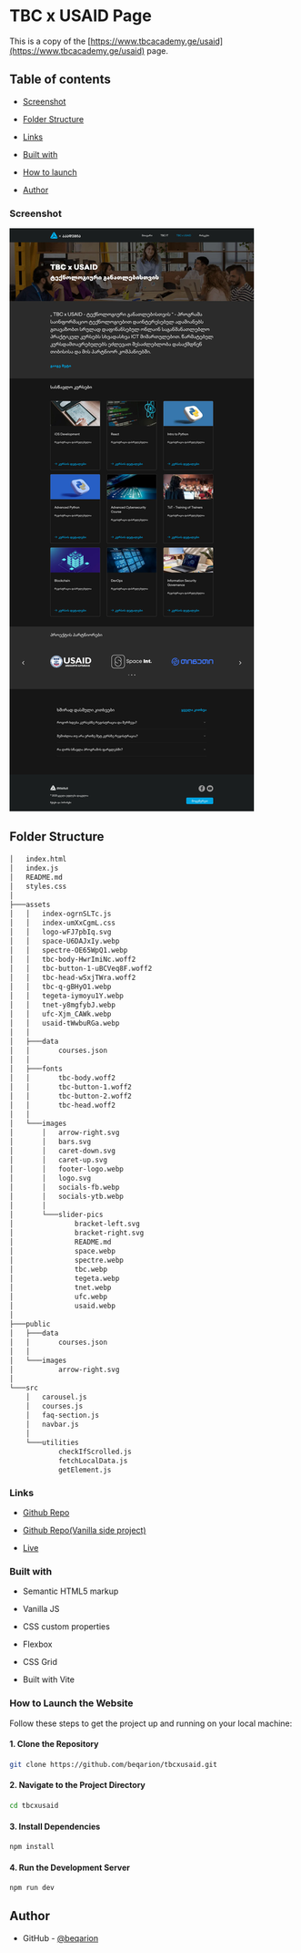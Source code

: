 # TBC x USAID Page

This is a copy of the [https://www.tbcacademy.ge/usaid](https://www.tbcacademy.ge/usaid) page.

## Table of contents

- [Screenshot](#screenshot)

- [Folder Structure](#folder-structure)

- [Links](#links)

- [Built with](#built-with)

- [How to launch](#how-to-launch-the-website)

- [Author](#author)

### Screenshot

![Desktop Screenshot](./assets/images/screenshot.png)

## Folder Structure

```
│   index.html
│   index.js
│   README.md
│   styles.css
│
├───assets
│   │   index-ogrnSLTc.js
│   │   index-umXxCgmL.css
│   │   logo-wFJ7pbIq.svg
│   │   space-U6DAJxIy.webp
│   │   spectre-OE65WpQ1.webp
│   │   tbc-body-HwrImiNc.woff2
│   │   tbc-button-1-uBCVeq8F.woff2
│   │   tbc-head-wSxjTWra.woff2
│   │   tbc-q-gBHyO1.webp
│   │   tegeta-iymoyu1Y.webp
│   │   tnet-y8mgfybJ.webp
│   │   ufc-Xjm_CAWk.webp
│   │   usaid-tWwbuRGa.webp
│   │
│   ├───data
│   │       courses.json
│   │
│   ├───fonts
│   │       tbc-body.woff2
│   │       tbc-button-1.woff2
│   │       tbc-button-2.woff2
│   │       tbc-head.woff2
│   │
│   └───images
│       │   arrow-right.svg
│       │   bars.svg
│       │   caret-down.svg
│       │   caret-up.svg
│       │   footer-logo.webp
│       │   logo.svg
│       │   socials-fb.webp
│       │   socials-ytb.webp
│       │
│       └───slider-pics
│               bracket-left.svg
│               bracket-right.svg
│               README.md
│               space.webp
│               spectre.webp
│               tbc.webp
│               tegeta.webp
│               tnet.webp
│               ufc.webp
│               usaid.webp
│
├───public
│   ├───data
│   │       courses.json
│   │
│   └───images
│           arrow-right.svg
│
└───src
    │   carousel.js
    │   courses.js
    │   faq-section.js
    │   navbar.js
    │
    └───utilities
            checkIfScrolled.js
            fetchLocalData.js
            getElement.js
```

### Links

- [Github Repo](https://github.com/beqarion/3-column-preview-card-component)

- [Github Repo(Vanilla side project)](https://github.com/beqarion/3-column-preview-card-component)

- [Live](https://tbcxusaidassignment.netlify.app/)

### Built with

- Semantic HTML5 markup

- Vanilla JS

- CSS custom properties

- Flexbox

- CSS Grid

- Built with Vite

### How to Launch the Website

Follow these steps to get the project up and running on your local machine:

#### 1. Clone the Repository

```bash
git clone https://github.com/beqarion/tbcxusaid.git
```

#### 2. Navigate to the Project Directory

```bash
cd tbcxusaid
```

#### 3. Install Dependencies

```bash
npm install
```

#### 4. Run the Development Server

```bash
npm run dev
```

## Author

- GitHub - [@beqarion](https://github.com/beqarion)
